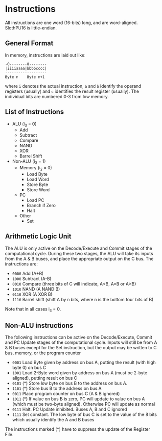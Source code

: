 # Instructions

All instructions are one word (16-bits) long, and are word-aligned.
SlothPU16 is little-endian.

## General Format

In memory, instructions are laid out like:

```
-0--------8--------
|iiiiaaaa|bbbbcccc|
-------------------
Byte n    Byte n+1
```
where `i` denotes the actual instruction, `a` and `b` identify the operand registers (usually) and `c` identifies the result register (usually).
The individual bits are numbered 0-3 from low memory.

## List of Instructions

* ALU (i<sub>3</sub> = 0)
    - Add
    - Subtract
    - Compare
    - NAND
    - XOR
    - Barrel Shift
* Non-ALU (i<sub>3</sub> = 1)
    - Memory (i<sub>2</sub> = 0)
        - Load Byte
        - Load Word
        - Store Byte
        - Store Word
    - PC
        - Load PC
        - Branch if Zero
        - Halt
    - Other
        - Set

## Arithmetic Logic Unit

The ALU is only active on the Decode/Execute and Commit stages of the computational cycle.
During these two stages, the ALU will take its inputs from the A & B buses, and place the appropriate output on the C bus.
The instructions are:

- `0000` Add (A+B)
- `1000` Subtract  (A-B)
- `0010` Compare (three bits of C will indicate, A<B, A=B or A>B)
- `1010` NAND (A NAND B)
- `0110` XOR (A XOR B)
- `1110` Barrel shift (shift A by n bits, where n is the bottom four bits of B)

Note that in all cases i<sub>3</sub> = 0.

## Non-ALU instructions

The following instructions can be active on the Decode/Execute, Commit and PC Update stages of the computational cycle.
Inputs will still be from A & B buses except for the Set instruction, but the output may be written to C bus, memory, or the program counter

- `0001` Load Byte given by address on bus A, putting the result (with high byte 0) on bus C
- `1001` Load 2-Byte word given by address on bus A (must be 2-byte aligned), putting result on bus C
- `0101` (*) Store low byte on bus B to the address on bus A.
- `1101` (*) Store bus B to the address on bus A
- `0011` Place program counter on bus C (A & B ignored)
- `1011` (*) If value on bus B is zero, PC will update to value on bus A (which must be two-byte aligned). Otherwise PC will update as normal
- `0111` Halt. PC Update inhibited. Buses A, B and C ignored
- `1111` Set constant. The low byte of bus C is set to the value of the 8 bits which usually identify the A and B buses

The instructions marked (*) have to suppress the update of the Register File.